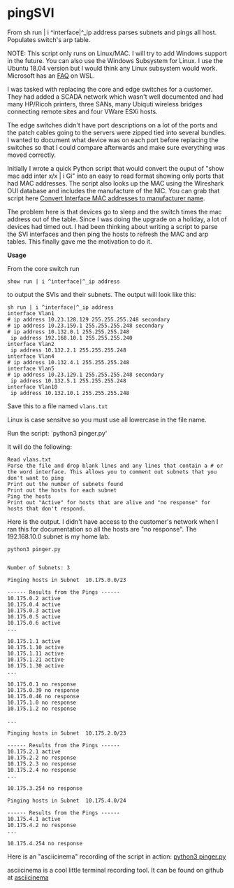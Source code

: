 # pingSVI
From sh run | i ^interface|^_ip address parses subnets and pings all host. Populates switch's arp table.

NOTE: This script only runs on Linux/MAC. I will try to add Windows support in the future. You can also use the Windows Subsystem for Linux. I use the Ubuntu 18.04 version but I would think any Linux subsystem would work. Microsoft has an [FAQ](https://docs.microsoft.com/en-us/windows/wsl/faq) on WSL.

I was tasked with replacing the core and edge switches for a customer. They had added a SCADA network which wasn't well documented and had many HP/Ricoh printers, three SANs, many Ubiquti wireless bridges connecting remote sites and four VWare ESXi hosts. 

The edge switches didn't have port descriptions on a lot of the ports and the patch cables going to the servers were zipped tied into several bundles. I wanted to document what device was on each port before replacing the switches so that I could compare afterwards and make sure everything was moved correctly.

Initially I wrote a quick Python script that would convert the ouput of "show mac add inter x/x | i Gi" into an easy to read format showing only ports that had MAC addresses. The script also looks up the MAC using the Wireshark OUI database and includes the manufacture of the NIC. You can grab that script here [Convert Interface MAC addresses to manufacturer name](https://github.com/rikosintie/MAC2Manuf). 

The problem here is that devices go to sleep and the switch times the mac address out of the table. Since I was doing the upgrade on a holiday, a lot of devices had timed out.  I had been thinking about writing a script to parse the SVI interfaces and then ping the hosts to refresh the MAC and arp tables. This finally gave me the motivation to do it. 

**Usage**

From the core switch run 

`show run | i ^interface|^_ip address` 

to output the SVIs and their subnets. The output will look like this:
```
sh run | i ^interface|^_ip address
interface Vlan1
# ip address 10.23.128.129 255.255.255.248 secondary
# ip address 10.23.159.1 255.255.255.248 secondary
# ip address 10.132.0.1 255.255.255.248
 ip address 192.168.10.1 255.255.255.240
interface Vlan2
 ip address 10.132.2.1 255.255.255.248
interface Vlan4
# ip address 10.132.4.1 255.255.255.248
interface Vlan5
# ip address 10.23.129.1 255.255.255.248 secondary
 ip address 10.132.5.1 255.255.255.248
interface Vlan10
 ip address 10.132.10.1 255.255.255.248
 ```
Save this to a file named `vlans.txt` 

Linux is case sensitve so you must use all lowercase in the file name.
 
Run the script:
 `python3 pinger.py' 
 
It will do the following:
 ```
Read vlans.txt
Parse the file and drop blank lines and any lines that contain a # or the word interface. This allows you to comment out subnets that you don't want to ping
Print out the number of subnets found
Print out the hosts for each subnet
Ping the hosts
Print out "Active" for hosts that are alive and "no response" for hosts that don't respond.
```
Here is the output. I didn't have access to the customer's network when I ran this for documentation so all the hosts are "no response". The 192.168.10.0 subnet is my home lab.

```
python3 pinger.py 


Number of Subnets: 3

Pinging hosts in Subnet  10.175.0.0/23

------ Results from the Pings ------
10.175.0.2 active
10.175.0.4 active
10.175.0.3 active
10.175.0.5 active
10.175.0.6 active
...

10.175.1.1 active
10.175.1.10 active
10.175.1.11 active
10.175.1.21 active
10.175.1.30 active
...

10.175.0.1 no response
10.175.0.39 no response
10.175.0.46 no response
10.175.1.0 no response
10.175.1.2 no response

...

Pinging hosts in Subnet  10.175.2.0/23

------ Results from the Pings ------
10.175.2.1 active
10.175.2.2 no response
10.175.2.3 no response
10.175.2.4 no response
...

10.175.3.254 no response

Pinging hosts in Subnet  10.175.4.0/24

------ Results from the Pings ------
10.175.4.1 active
10.175.4.2 no response
...

10.175.4.254 no response
```
Here is an "asciicinema" recording of the script in action:
[python3 pinger.py](https://asciinema.org/a/p9ICnD759vWOzvhJLPDxGMphY)

asciicinema is a cool little terminal recording tool. It can be found on github at
[asciicinema](https://github.com/asciinema/asciinema)

 
